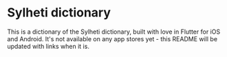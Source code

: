 # Sylheti dictionary

This is a dictionary of the Sylheti dictionary, built with love in Flutter for iOS and Android. It's
not available on any app stores yet - this README will be updated with links when it is.